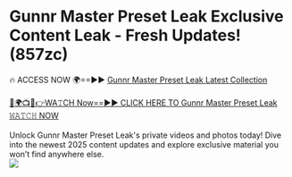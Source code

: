 # Gunnr Master Preset Leak Exclusive Content Leak - Fresh Updates! (857zc)

🔥 ACCESS NOW 🌍==►► <a href="https://tinyurl.com/kvy9nzfs" rel="nofollow">Gunnr Master Preset Leak Latest Collection</a>
<br><br>
[🔴🌍📺📱👉WA𝚃CH Now==►► CLICK HERE TO Gunnr Master Preset Leak 𝚆𝙰𝚃𝙲𝙷 NOW](https://tinyurl.com/kvy9nzfs)
<br><br>
Unlock Gunnr Master Preset Leak's private videos and photos today! Dive into the newest 2025 content updates and explore exclusive material you won’t find anywhere else.
<br>
<a href="https://tinyurl.com/kvy9nzfs" rel="nofollow" data-target="animated-image.originalLink"><img src="https://camo.githubusercontent.com/8a4f000d20f83aca3bf7ec5f350d767afa0574a8a352519fd8cfa583a6f93a33/68747470733a2f2f692e696d6775722e636f6d2f644a486b345a712e676966" data-canonical-src="https://i.imgur.com/dJHk4Zq.gif" style="max-width: 100%; display: inline-block;" data-target="animated-image.originalImage"></a>
<br>
